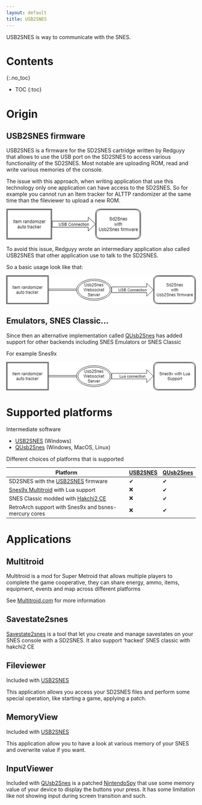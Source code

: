 ```yaml
---
layout: default
title: USB2SNES
---
```


USB2SNES is way to communicate with the SNES.

# Contents
{:.no_toc}

* TOC
{:toc}

# Origin

## USB2SNES firmware

USB2SNES is a firmware for the SD2SNES cartridge written by Redguyy that allows to use the USB port on the SD2SNES to access various functionality of the SD2SNES.
Most notable are uploading ROM, read and write various memories of the console.

The issue with this approach, when writing application that use this technology only one application can have access to the SD2SNES.
So for example you cannot run an Item tracker for ALTTP randomizer at the same time than the fileviewer to upload a new ROM.

![Direct access](images/directaccess.png)

To avoid this issue, Redguyy wrote an intermediary application also called USB2SNES that other application use to talk to the SD2SNES.

So a basic usage look like that:

![Websocket access](images/wsaccess.png)

## Emulators, SNES Classic...

Since then an alternative implementation called [QUsb2Snes](https://skarsnik.github.io/QUsb2snes/) has added support for other backends including SNES Emulators or SNES Classic

For example Snes9x

![Lua connection](images/luaconnection.png)


# Supported platforms

Intermediate software
* [USB2SNES](https://github.com/RedGuyyyy/sd2snes/releases) (Windows)
* [QUsb2Snes](https://skarsnik.github.io/QUsb2snes/) (Windows, MacOS, Linux)

Different choices of platforms that is supported

Platform | [USB2SNES](https://github.com/RedGuyyyy/sd2snes/releases) | [QUsb2Snes](https://skarsnik.github.io/QUsb2snes/)
---------|----------|----------
SD2SNES with the [USB2SNES](https://github.com/RedGuyyyy/sd2snes/releases) firmware|✔|✔
[Snes9x Multitroid](https://drive.google.com/open?id=1_ej-pwWtCAHYXIrvs5Hro16A1s9Hi3Jz) with Lua support|❌|✔
SNES Classic modded with [Hakchi2 CE](https://github.com/TeamShinkansen/hakchi2/releases)|❌|✔
RetroArch support with Snes9x and bsnes-mercury cores|❌|✔

# Applications

## Multitroid
Multitroid is a mod for Super Metroid that allows multiple players to complete the game cooperative, they can share energy, ammo, items, equipment, events and map across different platforms

See [Multitroid.com](http://www.multitroid.com/) for more information	

## Savestate2snes
[Savestate2snes](https://skarsnik.github.io/Savestate2snes/) is a tool that let you create and manage savestates on your SNES console with a SD2SNES.
It also support ‘hacked’ SNES classic with hakchi2 CE  

## Fileviewer
Included with [USB2SNES](https://github.com/RedGuyyyy/sd2snes/releases)

This application allows you access your SD2SNES files and perform some special operation, like starting a game, applying a patch.

## MemoryView
Included with [USB2SNES](https://github.com/RedGuyyyy/sd2snes/releases)

This application allow you to have a look at various memory of your SNES and overwrite value if you want.

## InputViewer
Included with [QUsb2Snes](https://skarsnik.github.io/QUsb2snes/) is a patched [NintendoSpy](https://github.com/jaburns/NintendoSpy) that use some memory value of your device to display the buttons your press.
It has some limitation like not showing input during screen transition and such.
